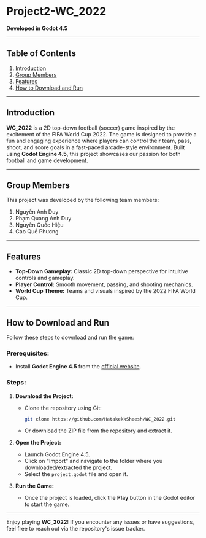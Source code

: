 # Project2-WC_2022
**Developed in Godot 4.5**

---

## Table of Contents
1. [Introduction](#introduction)
2. [Group Members](#group-members)
3. [Features](#features)
4. [How to Download and Run](#how-to-download-and-run)


---

## Introduction

**WC_2022** is a 2D top-down football (soccer) game inspired by the excitement of the FIFA World Cup 2022. The game is designed to provide a fun and engaging experience where players can control their team, pass, shoot, and score goals in a fast-paced arcade-style environment. Built using **Godot Engine 4.5**, this project showcases our passion for both football and game development.

---

## Group Members

This project was developed by the following team members:

1. Nguyễn Anh Duy
2. Phạm Quang Anh Duy
3. Nguyễn Quốc Hiệu 
4. Cao Quế Phương



---

## Features

- **Top-Down Gameplay:** Classic 2D top-down perspective for intuitive controls and gameplay.
- **Player Control:** Smooth movement, passing, and shooting mechanics.
- **World Cup Theme:** Teams and visuals inspired by the 2022 FIFA World Cup.

---

## How to Download and Run

Follow these steps to download and run the game:

### Prerequisites:
- Install **Godot Engine 4.5** from the [official website](https://godotengine.org/download).

### Steps:
1. **Download the Project:**
   - Clone the repository using Git:
     ```bash
     git clone https://github.com/HatakekkSheesh/WC_2022.git
     ```
   - Or download the ZIP file from the repository and extract it.

2. **Open the Project:**
   - Launch Godot Engine 4.5.
   - Click on "Import" and navigate to the folder where you downloaded/extracted the project.
   - Select the `project.godot` file and open it.

3. **Run the Game:**
   - Once the project is loaded, click the **Play** button in the Godot editor to start the game.

---

Enjoy playing **WC_2022**! If you encounter any issues or have suggestions, feel free to reach out via the repository's issue tracker.
